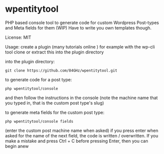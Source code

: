 # wpentitytool
PHP based console tool to generate code for custom Wordpress Post-types and Meta fields for them (WIP)
Have to write you own templates though.

License: MIT

Usage: create a plugin (many tutorials online ) for example with the wp-cli tool
clone or extract this into the plugin directory 

into the plugin directory:

`git clone https://github.com/84GHz/wpentitytool.git`

to generate code for a post type:

`php wpentitytool/console`

and then follow the instructions in the console
(note the machine name that you typed in, that is the custom post type's slug)

to generate meta fields for the custom post type:

`php wpentitytool/console fields`

(enter the custom post machine name when asked)
if you press enter when asked for the name of the next field, the code is written / overwritten.
If you make a mistake and press Ctrl  + C before pressing Enter, then you can begin anew

